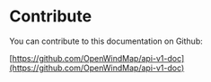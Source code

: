 # Contribute

You can contribute to this documentation on Github:

[https://github.com/OpenWindMap/api-v1-doc](https://github.com/OpenWindMap/api-v1-doc)